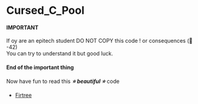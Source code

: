 # Cursed_C_Pool

#### IMPORTANT

If oy are an epitech student DO NOT COPY this code ! or consequences (:eyes: -42)  
You can try to understand it but good luck.
#### End of the important thing  

Now have fun to read this ***:star: beautiful :star:*** code

 - [Firtree](https://github.com/Marvdos/Cursed_C_Pool/tree/main/FireuHtri)